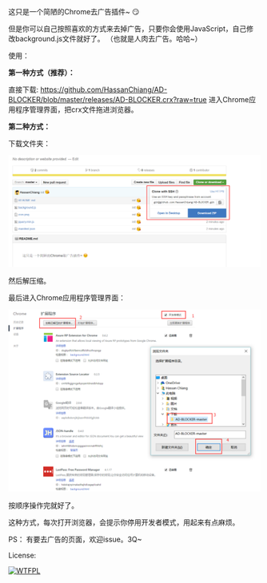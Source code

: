 这只是一个简陋的Chrome去广告插件~ :smirk:

但是你可以自己按照喜欢的方式来去掉广告，只要你会使用JavaScript，自己修改background.js文件就好了。
（也就是人肉去广告。哈哈~）

使用：

**第一种方式（推荐）：**

直接下载:
https://github.com/HassanChiang/AD-BLOCKER/blob/master/releases/AD-BLOCKER.crx?raw=true
进入Chrome应用程序管理界面，把crx文件拖进浏览器。

**第二种方式：**

下载文件夹：

![image](https://github.com/HassanChiang/AD-BLOCKER/blob/master/Tutorial/1.png)

然后解压缩。

最后进入Chrome应用程序管理界面：

![image](https://github.com/HassanChiang/AD-BLOCKER/blob/master/Tutorial/2.png)

按顺序操作完就好了。

这种方式，每次打开浏览器，会提示你停用开发者模式，用起来有点麻烦。

PS：
有要去广告的页面，欢迎issue。3Q~

License: 

<a href="http://www.wtfpl.net/"><img
       src="http://www.wtfpl.net/wp-content/uploads/2012/12/wtfpl-badge-4.png"
       width="80" height="31" alt="WTFPL" /></a>
